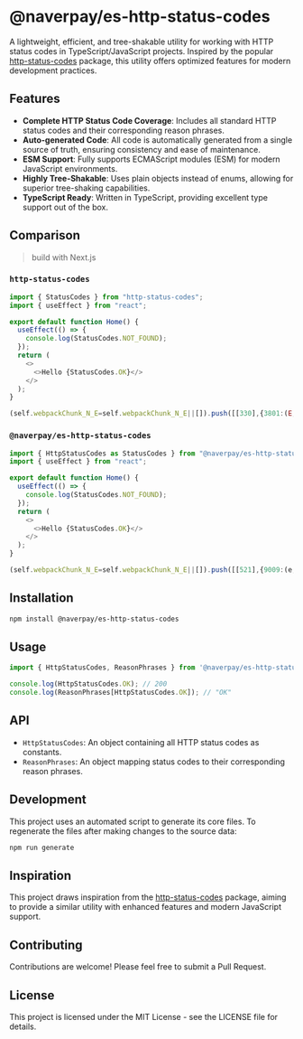 # @naverpay/es-http-status-codes

A lightweight, efficient, and tree-shakable utility for working with HTTP status codes in TypeScript/JavaScript projects. Inspired by the popular [http-status-codes](https://github.com/prettymuchbryce/http-status-codes) package, this utility offers optimized features for modern development practices.

## Features

- **Complete HTTP Status Code Coverage**: Includes all standard HTTP status codes and their corresponding reason phrases.
- **Auto-generated Code**: All code is automatically generated from a single source of truth, ensuring consistency and ease of maintenance.
- **ESM Support**: Fully supports ECMAScript modules (ESM) for modern JavaScript environments.
- **Highly Tree-Shakable**: Uses plain objects instead of enums, allowing for superior tree-shaking capabilities.
- **TypeScript Ready**: Written in TypeScript, providing excellent type support out of the box.

## Comparison

> build with Next.js

### `http-status-codes`

```js
import { StatusCodes } from "http-status-codes";
import { useEffect } from "react";

export default function Home() {
  useEffect(() => {
    console.log(StatusCodes.NOT_FOUND);
  });
  return (
    <>
      <>Hello {StatusCodes.OK}</>
    </>
  );
}
```

```js
(self.webpackChunk_N_E=self.webpackChunk_N_E||[]).push([[330],{3801:(E,T,_)=>{(window.__NEXT_P=window.__NEXT_P||[]).push(["/b",function(){return _(1625)}])},1625:(E,T,_)=>{"use strict";_.r(T),_.d(T,{default:()=>I});var O,R=_(4584);!function(E){E[E.CONTINUE=100]="CONTINUE",E[E.SWITCHING_PROTOCOLS=101]="SWITCHING_PROTOCOLS",E[E.PROCESSING=102]="PROCESSING",E[E.EARLY_HINTS=103]="EARLY_HINTS",E[E.OK=200]="OK",E[E.CREATED=201]="CREATED",E[E.ACCEPTED=202]="ACCEPTED",E[E.NON_AUTHORITATIVE_INFORMATION=203]="NON_AUTHORITATIVE_INFORMATION",E[E.NO_CONTENT=204]="NO_CONTENT",E[E.RESET_CONTENT=205]="RESET_CONTENT",E[E.PARTIAL_CONTENT=206]="PARTIAL_CONTENT",E[E.MULTI_STATUS=207]="MULTI_STATUS",E[E.MULTIPLE_CHOICES=300]="MULTIPLE_CHOICES",E[E.MOVED_PERMANENTLY=301]="MOVED_PERMANENTLY",E[E.MOVED_TEMPORARILY=302]="MOVED_TEMPORARILY",E[E.SEE_OTHER=303]="SEE_OTHER",E[E.NOT_MODIFIED=304]="NOT_MODIFIED",E[E.USE_PROXY=305]="USE_PROXY",E[E.TEMPORARY_REDIRECT=307]="TEMPORARY_REDIRECT",E[E.PERMANENT_REDIRECT=308]="PERMANENT_REDIRECT",E[E.BAD_REQUEST=400]="BAD_REQUEST",E[E.UNAUTHORIZED=401]="UNAUTHORIZED",E[E.PAYMENT_REQUIRED=402]="PAYMENT_REQUIRED",E[E.FORBIDDEN=403]="FORBIDDEN",E[E.NOT_FOUND=404]="NOT_FOUND",E[E.METHOD_NOT_ALLOWED=405]="METHOD_NOT_ALLOWED",E[E.NOT_ACCEPTABLE=406]="NOT_ACCEPTABLE",E[E.PROXY_AUTHENTICATION_REQUIRED=407]="PROXY_AUTHENTICATION_REQUIRED",E[E.REQUEST_TIMEOUT=408]="REQUEST_TIMEOUT",E[E.CONFLICT=409]="CONFLICT",E[E.GONE=410]="GONE",E[E.LENGTH_REQUIRED=411]="LENGTH_REQUIRED",E[E.PRECONDITION_FAILED=412]="PRECONDITION_FAILED",E[E.REQUEST_TOO_LONG=413]="REQUEST_TOO_LONG",E[E.REQUEST_URI_TOO_LONG=414]="REQUEST_URI_TOO_LONG",E[E.UNSUPPORTED_MEDIA_TYPE=415]="UNSUPPORTED_MEDIA_TYPE",E[E.REQUESTED_RANGE_NOT_SATISFIABLE=416]="REQUESTED_RANGE_NOT_SATISFIABLE",E[E.EXPECTATION_FAILED=417]="EXPECTATION_FAILED",E[E.IM_A_TEAPOT=418]="IM_A_TEAPOT",E[E.INSUFFICIENT_SPACE_ON_RESOURCE=419]="INSUFFICIENT_SPACE_ON_RESOURCE",E[E.METHOD_FAILURE=420]="METHOD_FAILURE",E[E.MISDIRECTED_REQUEST=421]="MISDIRECTED_REQUEST",E[E.UNPROCESSABLE_ENTITY=422]="UNPROCESSABLE_ENTITY",E[E.LOCKED=423]="LOCKED",E[E.FAILED_DEPENDENCY=424]="FAILED_DEPENDENCY",E[E.UPGRADE_REQUIRED=426]="UPGRADE_REQUIRED",E[E.PRECONDITION_REQUIRED=428]="PRECONDITION_REQUIRED",E[E.TOO_MANY_REQUESTS=429]="TOO_MANY_REQUESTS",E[E.REQUEST_HEADER_FIELDS_TOO_LARGE=431]="REQUEST_HEADER_FIELDS_TOO_LARGE",E[E.UNAVAILABLE_FOR_LEGAL_REASONS=451]="UNAVAILABLE_FOR_LEGAL_REASONS",E[E.INTERNAL_SERVER_ERROR=500]="INTERNAL_SERVER_ERROR",E[E.NOT_IMPLEMENTED=501]="NOT_IMPLEMENTED",E[E.BAD_GATEWAY=502]="BAD_GATEWAY",E[E.SERVICE_UNAVAILABLE=503]="SERVICE_UNAVAILABLE",E[E.GATEWAY_TIMEOUT=504]="GATEWAY_TIMEOUT",E[E.HTTP_VERSION_NOT_SUPPORTED=505]="HTTP_VERSION_NOT_SUPPORTED",E[E.INSUFFICIENT_STORAGE=507]="INSUFFICIENT_STORAGE",E[E.NETWORK_AUTHENTICATION_REQUIRED=511]="NETWORK_AUTHENTICATION_REQUIRED"}(O||(O={}));var N=_(3732);function I(){return(0,N.useEffect)(()=>{console.log(O.NOT_FOUND)}),(0,R.jsx)(R.Fragment,{children:(0,R.jsxs)(R.Fragment,{children:["Hello ",O.OK]})})}}},E=>{var T=T=>E(E.s=T);E.O(0,[636,593,792],()=>T(3801)),_N_E=E.O()}]);
```

### `@naverpay/es-http-status-codes`

```js
import { HttpStatusCodes as StatusCodes } from "@naverpay/es-http-status-codes";
import { useEffect } from "react";

export default function Home() {
  useEffect(() => {
    console.log(StatusCodes.NOT_FOUND);
  });
  return (
    <>
      <>Hello {StatusCodes.OK}</>
    </>
  );
}
```

```js
(self.webpackChunk_N_E=self.webpackChunk_N_E||[]).push([[521],{9009:(e,n,_)=>{(window.__NEXT_P=window.__NEXT_P||[]).push(["/a",function(){return _(5406)}])},5406:(e,n,_)=>{"use strict";_.r(n),_.d(n,{default:()=>u});var r=_(4584);let s={OK:200,NOT_FOUND:404};var t=_(3732);function u(){return(0,t.useEffect)(()=>{console.log(s.NOT_FOUND)}),(0,r.jsx)(r.Fragment,{children:(0,r.jsxs)(r.Fragment,{children:["Hello ",s.OK]})})}}},e=>{var n=n=>e(e.s=n);e.O(0,[636,593,792],()=>n(9009)),_N_E=e.O()}]);
```

## Installation

```bash
npm install @naverpay/es-http-status-codes
```

## Usage

```ts
import { HttpStatusCodes, ReasonPhrases } from '@naverpay/es-http-status-codes';

console.log(HttpStatusCodes.OK); // 200
console.log(ReasonPhrases[HttpStatusCodes.OK]); // "OK"
```

## API

- `HttpStatusCodes`: An object containing all HTTP status codes as constants.
- `ReasonPhrases`: An object mapping status codes to their corresponding reason phrases.

## Development

This project uses an automated script to generate its core files. To regenerate the files after making changes to the source data:

```bash
npm run generate
```

## Inspiration

This project draws inspiration from the [http-status-codes](https://github.com/prettymuchbryce/http-status-codes) package, aiming to provide a similar utility with enhanced features and modern JavaScript support.

## Contributing

Contributions are welcome! Please feel free to submit a Pull Request.

## License

This project is licensed under the MIT License - see the LICENSE file for details.
